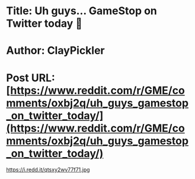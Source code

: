 # Title: Uh guys… GameStop on Twitter today 👀
# Author: ClayPickler
# Post URL: [https://www.reddit.com/r/GME/comments/oxbj2q/uh_guys_gamestop_on_twitter_today/](https://www.reddit.com/r/GME/comments/oxbj2q/uh_guys_gamestop_on_twitter_today/)


https://i.redd.it/qtsxy2wv77f71.jpg